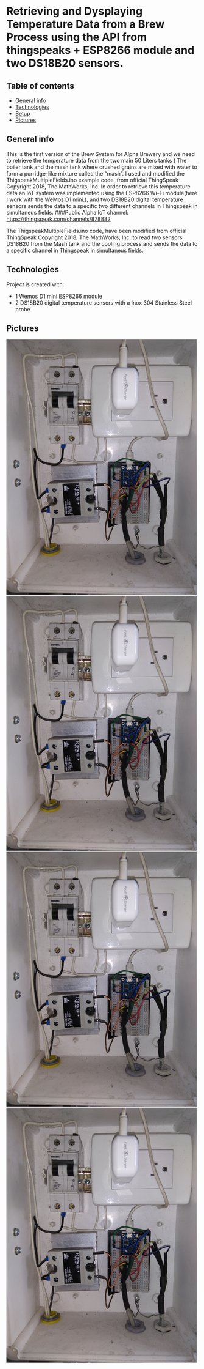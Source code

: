 # Retrieving and Dysplaying Temperature Data from a Brew Process using the API from thingspeaks + ESP8266 module and two DS18B20 sensors.


## Table of contents
* [General info](#general-info)
* [Technologies](#technologies)
* [Setup](#setup)
* [Pictures](#Pictures)

## General info
This is the first version of the Brew System for Alpha Brewery and we need to retrieve the temperature data from the two main 50 Liters tanks ( The boiler tank and the mash tank where crushed grains are mixed with water to form a porridge-like mixture called the “mash”. I used and modified the ThigspeakMultipleFields.ino example code, from official ThingSpeak Copyright 2018, The MathWorks, Inc.
In order to retrieve this temperature data an IoT system was implemented using the ESP8266 Wi-Fi module(here I work with the WeMos D1 mini.), and two DS18B20 digital temperature sensors sends the data to a specific two different channels in Thingspeak in simultaneus fields.
###Public Alpha IoT channel: https://thingspeak.com/channels/878882

The ThigspeakMultipleFields.ino code, have been modified from official ThingSpeak Copyright 2018, The MathWorks, Inc. to read two sensors DS18B20 from the Mash tank and the cooling process and sends the data to a specific channel in Thingspeak in simultaneus fields.

	
## Technologies
Project is created with:
* 1 Wemos D1 mini ESP8266 module
* 2 DS18B20 digital temperature sensors with a Inox 304 Stainless Steel probe


## Pictures

<img src="https://github.com/NorberMV/BrewthingspeakESP8266/blob/master/temperatureData1.jpg" width="500">


<img src="https://github.com/NorberMV/BrewthingspeakESP8266/blob/master/temperatureData1.jpg" width="500">


<img src="https://github.com/NorberMV/BrewthingspeakESP8266/blob/master/temperatureData1.jpg" width="500">


<img src="https://github.com/NorberMV/BrewthingspeakESP8266/blob/master/temperatureData1.jpg" width="500">
